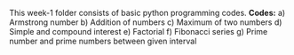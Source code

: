 This week-1 folder consists of basic python programming codes.
**Codes:**
a) Armstrong number
b) Addition of numbers
c) Maximum of two numbers
d) Simple and compound interest
e) Factorial
f) Fibonacci series
g) Prime number and prime numbers between given interval
